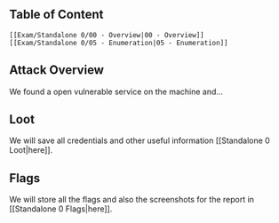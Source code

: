 ## Table of Content

	[[Exam/Standalone 0/00 - Overview|00 - Overview]]
	[[Exam/Standalone 0/05 - Enumeration|05 - Enumeration]]

## Attack Overview

We found a open vulnerable service on the machine and... 
## Loot

We will save all credentials and other useful information [[Standalone 0 Loot|here]].
## Flags

We will store all the flags and also the screenshots for the report in [[Standalone 0 Flags|here]].